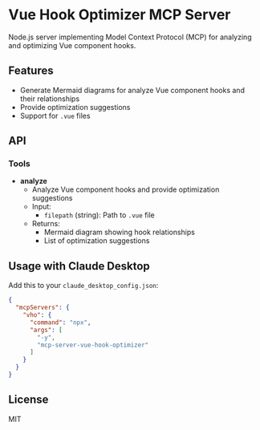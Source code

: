 # Vue Hook Optimizer MCP Server

Node.js server implementing Model Context Protocol (MCP) for analyzing and optimizing Vue component hooks.

## Features

- Generate Mermaid diagrams for analyze Vue component hooks and their relationships
- Provide optimization suggestions
- Support for `.vue` files

## API

### Tools

- **analyze**
  - Analyze Vue component hooks and provide optimization suggestions
  - Input:
    - `filepath` (string): Path to `.vue` file
  - Returns:
    - Mermaid diagram showing hook relationships
    - List of optimization suggestions

## Usage with Claude Desktop

Add this to your `claude_desktop_config.json`:

```json
{
  "mcpServers": {
    "vho": {
      "command": "npx",
      "args": [
        "-y",
        "mcp-server-vue-hook-optimizer"
      ]
    }
  }
}
```

## License

MIT
